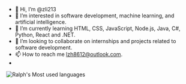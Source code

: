 - 👋 Hi, I’m @zli213
- 👀 I’m interested in software development, machine learning, and artificial intelligence.
- 🌱 I’m currently learning HTML, CSS, JavaScript, Node.js, Java, C#, Python, React and .NET.
- 💞️ I’m looking to collaborate on internships and projects related to software development.
- 📫 How to reach me lzh8612@outlook.com.
- 
![Ralph's Most used languages](https://github-readme-stats.vercel.app/api/top-langs?username=zli213&show_icons=true&count_private=true&theme=gotham)
<!---
zli213/zli213 is a ✨ special ✨ repository because its `README.md` (this file) appears on your GitHub profile.
You can click the Preview link to take a look at your changes.
--->
